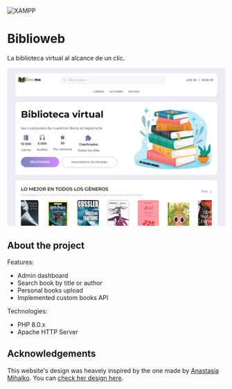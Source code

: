 ![XAMPP](https://img.shields.io/static/v1?style=for-the-badge&message=XAMPP&color=FB7A24&logo=XAMPP&logoColor=FFFFFF&label=)

# Biblioweb

La biblioteca virtual al alcance de un clic.

![Desktop preview image](public/assets/img/desktop-preview.png)

## About the project

Features:
- Admin dashboard
- Search book by title or author
- Personal books upload
- Implemented custom books API

Technologies:
- PHP 8.0.x
- Apache HTTP Server

## Acknowledgements

This website's design was heavely inspired by the one made by [Anastasia Mihalko](https://www.behance.net/jovenibrid03b0). You can [check her design here](https://www.behance.net/gallery/122142911/Book-stream-website-UIUX/modules/846678363).
